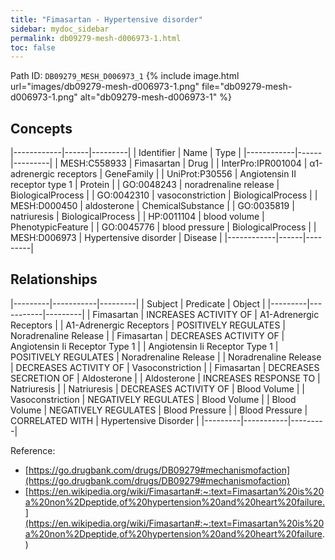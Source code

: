 ```yaml
---
title: "Fimasartan - Hypertensive disorder"
sidebar: mydoc_sidebar
permalink: db09279-mesh-d006973-1.html
toc: false 
---
```



Path ID: `DB09279_MESH_D006973_1`
{% include image.html url="images/db09279-mesh-d006973-1.png" file="db09279-mesh-d006973-1.png" alt="db09279-mesh-d006973-1" %}

## Concepts

|------------|------|---------|
| Identifier | Name | Type    |
|------------|------|---------|
| MESH:C558933 | Fimasartan | Drug |
| InterPro:IPR001004 | α1-adrenergic receptors | GeneFamily |
| UniProt:P30556 | Angiotensin II receptor type 1 | Protein |
| GO:0048243 | noradrenaline release | BiologicalProcess |
| GO:0042310 | vasoconstriction | BiologicalProcess |
| MESH:D000450 | aldosterone | ChemicalSubstance |
| GO:0035819 | natriuresis | BiologicalProcess |
| HP:0011104 | blood volume | PhenotypicFeature |
| GO:0045776 | blood pressure | BiologicalProcess |
| MESH:D006973 | Hypertensive disorder | Disease |
|------------|------|---------|

## Relationships

|---------|-----------|---------|
| Subject | Predicate | Object  |
|---------|-----------|---------|
| Fimasartan | INCREASES ACTIVITY OF | Α1-Adrenergic Receptors |
| Α1-Adrenergic Receptors | POSITIVELY REGULATES | Noradrenaline Release |
| Fimasartan | DECREASES ACTIVITY OF | Angiotensin Ii Receptor Type 1 |
| Angiotensin Ii Receptor Type 1 | POSITIVELY REGULATES | Noradrenaline Release |
| Noradrenaline Release | DECREASES ACTIVITY OF | Vasoconstriction |
| Fimasartan | DECREASES SECRETION OF | Aldosterone |
| Aldosterone | INCREASES RESPONSE TO | Natriuresis |
| Natriuresis | DECREASES ACTIVITY OF | Blood Volume |
| Vasoconstriction | NEGATIVELY REGULATES | Blood Volume |
| Blood Volume | NEGATIVELY REGULATES | Blood Pressure |
| Blood Pressure | CORRELATED WITH | Hypertensive Disorder |
|---------|-----------|---------|

Reference: 
  - [https://go.drugbank.com/drugs/DB09279#mechanismofaction](https://go.drugbank.com/drugs/DB09279#mechanismofaction)
  - [https://en.wikipedia.org/wiki/Fimasartan#:~:text=Fimasartan%20is%20a%20non%2Dpeptide,of%20hypertension%20and%20heart%20failure.](https://en.wikipedia.org/wiki/Fimasartan#:~:text=Fimasartan%20is%20a%20non%2Dpeptide,of%20hypertension%20and%20heart%20failure.)
